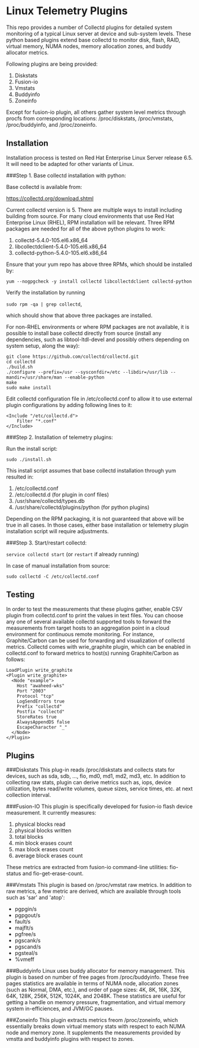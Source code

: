 Linux Telemetry Plugins
=======================

This repo provides a number of Collectd plugins for detailed system
 monitoring of a typical Linux server at device and sub-system
levels. These python based plugins extend base collectd to monitor
 disk, flash, RAID, virtual memory, NUMA nodes, memory allocation
 zones, and buddy allocator metrics.

Following plugins are being provided:

1. Diskstats
2. Fusion-io
3. Vmstats
4. Buddyinfo
5. Zoneinfo

Except for fusion-io plugin, all others gather system level metrics
through procfs from corresponding locations: /proc/diskstats,
/proc/vmstats, /proc/buddyinfo, and /proc/zoneinfo.

Installation
------------

Installation process is tested on Red Hat Enterprise Linux Server
release 6.5. It will need to be adapted for other variants of Linux.

###Step 1. Base collectd installation with python:

Base collectd is available from:

https://collectd.org/download.shtml

Current collectd version is 5. There are multiple ways to install including building from source. For
many cloud environments that use Red Hat Enterprise Linux (RHEL), RPM installation will be relevant. Three RPM
packages are needed for all of the above python plugins to work:

1. collectd-5.4.0-105.el6.x86_64
2. libcollectdclient-5.4.0-105.el6.x86_64
3. collectd-python-5.4.0-105.el6.x86_64


Ensure that your yum repo has above three RPMs, which should be
installed by:

`yum --nogpgcheck -y install collectd libcollectdclient collectd-python`

Verify the installation by running

`sudo rpm -qa | grep collectd`,

which should show that above three packages are installed.

For non-RHEL environments or where RPM packages are not available, it is possible to install base collectd directly from source (install any dependencies, such as libtool-ltdl-devel and possibly others depending on system setup, along the way):

```
git clone https://github.com/collectd/collectd.git
cd collectd
./build.sh
./configure --prefix=/usr --sysconfdir=/etc --libdir=/usr/lib --mandir=/usr/share/man --enable-python
make
sudo make install
```

Edit collectd configuration file in /etc/collectd.conf to allow it to use external plugin configurations by adding following lines to it:

```
<Include "/etc/collectd.d">
	Filter "*.conf"
</Include>
```

###Step 2. Installation of telemetry plugins:

Run the install script:

`sudo ./install.sh`

This install script assumes that base collectd installation through
yum resulted in:

1. /etc/collectd.conf
2. /etc/collectd.d (for plugin in conf files)
3. /usr/share/collectd/types.db
4. /usr/share/collectd/plugins/python (for python plugins)

Depending on the RPM packaging, it is not guaranteed that above will
be true in all cases. In those cases, either base installation or
telemetry plugin installation script will require adjustments.


###Step 3. Start/restart collectd:

`service collectd start` (or `restart` if already running)

In case of manual installation from source:

`sudo collectd -C /etc/collectd.conf`


Testing
-------

In order to test the measurements that these plugins gather, enable
CSV plugin from collectd.conf to print the values in text files. You
can choose any one of several available collectd supported tools to forward the
measurements from target hosts to an aggregation point in a cloud
environment for continuous remote monitoring. For instance, Graphite/Carbon can be used for forwarding and visualization of collectd metrics. Collectd comes with wrie_graphite plugin, which can be enabled in collectd.conf to forward metrics to host(s) running Graphite/Carbon as follows:

```
LoadPlugin write_graphite
<Plugin write_graphite>
  <Node "example">
    Host "awaheed-wks"
    Port "2003"
    Protocol "tcp"
    LogSendErrors true
    Prefix "collectd"
    Postfix "collectd"
    StoreRates true
    AlwaysAppendDS false
    EscapeCharacter "_"
  </Node>
</Plugin>
```

Plugins
-------
###Diskstats
This plug-in reads /proc/diskstats and collects stats for devices, such as sda, sdb, ..., fio, md0, md1, md2, md3, etc. In addition to collecting raw stats, plugin can derive metrics such as, iops, device utilization, bytes read/write volumes, queue sizes, service times, etc. at next collection interval.

###Fusion-IO
This  plugin is specifically developed for fusion-io flash device measurement. It currently measures:

1. physical blocks read
2. physical blocks written
3. total blocks
4. min block erases count
5. max block erases count
6. average block erases count

These metrics are extracted from fusion-io command-line utilities: fio-status and fio-get-erase-count.

###Vmstats
This plugin is based on /proc/vmstat raw metrics. In addition to raw metrics, a few metric are derived, which are available through tools such as 'sar' and 'atop':

- pgpgin/s
- pgpgout/s
- fault/s
- majflt/s
- pgfree/s
- pgscank/s
- pgscand/s
- pgsteal/s
- %vmeff

###Buddyinfo
Linux uses buddy allocator for memory management. This plugin is based on number of free pages from /proc/buddyinfo. These free pages statistics are available in terms of NUMA node, allocation zones (such as Normal, DMA, etc.), and order of page sizes: 4K, 8K, 16K, 32K, 64K, 128K, 256K, 512K, 1024K, and 2048K. These statistics are useful for getting a handle on memory pressure, fragmentation, and virtual memory system in-efficiences, and JVM/GC pauses.

###Zoneinfo
This plugin extracts metrics freom /proc/zoneinfo, which essentially breaks down virtual memory stats with respect to each NUMA node and memory zone. It supplements the measurements provided by vmstta and buddyinfo plugins with respect to zones.

